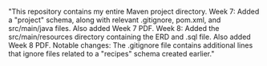 "This repository contains my entire Maven project directory.
Week 7: Added a "project" schema, along with relevant .gitignore, pom.xml, and src/main/java files. Also added Week 7 PDF.
Week 8: Added the src/main/resources directory containing the ERD and .sql file. Also added Week 8 PDF.
Notable changes: The .gitignore file contains additional lines that ignore files related to a "recipes" schema created earlier."
